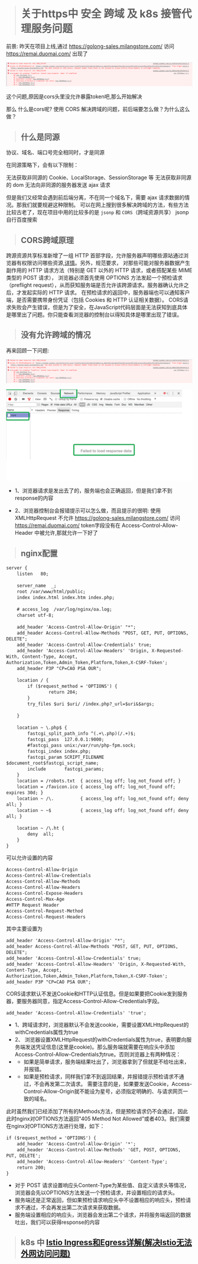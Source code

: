 > # 关于https中 安全 跨域 及 k8s 接管代理服务问题
前景: 昨天在项目上线,通过 https://golong-sales.milangstore.com/ 访问 https://remai.duomai.com/
出现了 

![](./pic/企业微信截图_20210629101955.png)

这个问题,原因是cors头里没允许暴露token吧,那么开始解决

那么 什么是cors呢? 使用 CORS 解决跨域的问题，前后端要怎么做？为什么这么做？

> ## 什么是同源
协议、域名、端口号完全相同时，才是同源

在同源策略下，会有以下限制：

无法获取非同源的 Cookie、LocalStorage、SessionStorage 等
无法获取非同源的 dom
无法向非同源的服务器发送 ajax 请求

但是我们又经常会遇到前后端分离，不在同一个域名下，需要 ajax 请求数据的情况。那我们就要规避这种限制。
可以在网上搜到很多解决跨域的方法，有些方法比较古老了，现在项目中用的比较多的是 `jsonp` 和 `CORS`（跨域资源共享）
jsonp自行百度搜索

> ## CORS跨域原理
跨源资源共享标准新增了一组 HTTP 首部字段，允许服务器声明哪些源站通过浏览器有权限访问哪些资源,[详情](https://developer.mozilla.org/zh-CN/docs/Web/HTTP/CORS)。另外，规范要求，
对那些可能对服务器数据产生副作用的 HTTP 请求方法（特别是 GET 以外的 HTTP 请求，或者搭配某些 MIME 类型的 POST 请求），
浏览器必须首先使用 OPTIONS 方法发起一个预检请求（preflight request），从而获知服务端是否允许该跨源请求。服务器确认允许之后，才发起实际的 HTTP 请求。
在预检请求的返回中，服务器端也可以通知客户端，是否需要携带身份凭证（包括 Cookies 和 HTTP 认证相关数据）。
CORS请求失败会产生错误，但是为了安全，在JavaScript代码层面是无法获知到底具体是哪里出了问题。你只能查看浏览器的控制台以得知具体是哪里出现了错误。

> ## 没有允许跨域的情况
再来回顾一下问题:

![](./pic/企业微信截图_20210629101955.png)

![](./pic/企业微信截图_20210629104030.png)

- 1、浏览器请求是发出去了的，服务端也会正确返回，但是我们拿不到response的内容

- 2、浏览器控制台会报错提示可以怎么做，而且提示的很明: 使用 XMLHttpRequest 不允许 https://golong-sales.milangstore.com/ 访问 https://remai.duomai.com/
token字段没有在 Access-Control-Allow-Header 中被允许,那就允许一下好了
> ## nginx配置
````
server {
    listen   80;

    server_name  _;
    root /var/www/html/public;
    index index.html index.htm index.php;

    # access_log  /var/log/nginx/oa.log;
    charset utf-8;

    add_header 'Access-Control-Allow-Origin' "*";
    add_header Access-Control-Allow-Methods "POST, GET, PUT, OPTIONS, DELETE";
    add_header 'Access-Control-Allow-Credentials' true;
    add_header 'Access-Control-Allow-Headers' 'Origin, X-Requested-With, Content-Type, Accept, Authorization,Token,Admin_Token,Platform,Token,X-CSRF-Token';
    add_header P3P "CP=CAO PSA OUR";

    location / {
        if ($request_method = 'OPTIONS') {
                return 204;
        }
        try_files $uri $uri/ /index.php?_url=$uri&$args;

    }

    location ~ \.php$ {
        fastcgi_split_path_info ^(.+\.php)(/.+)$;
        fastcgi_pass  127.0.0.1:9000;
        #fastcgi_pass unix:/var/run/php-fpm.sock;
        fastcgi_index index.php;
        fastcgi_param SCRIPT_FILENAME  $document_root$fastcgi_script_name;
        include       fastcgi_params;
    }
    location = /robots.txt  { access_log off; log_not_found off; }
    location = /favicon.ico { access_log off; log_not_found off; expires 30d; }
    location ~ /\.          { access_log off; log_not_found off; deny all; }
    location ~ ~$           { access_log off; log_not_found off; deny all; }

    location ~ /\.ht {
        deny  all;
    }
}
````
可以允许设置的内容
````
Access-Control-Allow-Origin
Access-Control-Allow-Credentials
Access-Control-Allow-Methods
Access-Control-Allow-Headers
Access-Control-Expose-Headers
Access-Control-Max-Age
#HTTP Request Header
Access-Control-Request-Method
Access-Control-Request-Headers
````
其中主要设置为
````
add_header 'Access-Control-Allow-Origin' "*";
add_header Access-Control-Allow-Methods "POST, GET, PUT, OPTIONS, DELETE";
add_header 'Access-Control-Allow-Credentials' true;
add_header 'Access-Control-Allow-Headers' 'Origin, X-Requested-With, Content-Type, Accept, Authorization,Token,Admin_Token,Platform,Token,X-CSRF-Token';
add_header P3P "CP=CAO PSA OUR";
````
CORS请求默认不发送Cookie和HTTP认证信息。但是如果要把Cookie发到服务器，要服务器同意，指定Access-Control-Allow-Credentials字段。
````
add_header 'Access-Control-Allow-Credentials' 'true';
````
- 1、跨域请求时，浏览器默认不会发送cookie，需要设置XMLHttpRequest的withCredentials属性为true
- 2、 浏览器设置XMLHttpRequest的withCredentials属性为true，表明要向服务端发送凭证信息(这里是cookie)。那么服务端就需要在响应头中添加Access-Control-Allow-Credentials为true。否则浏览器上有两种情况：
- - 如果是简单请求，服务端结果吐出了，浏览器拿到了但就是不给吐出来，并报错。
- - 如果是预检请求，同样我们拿不到返回结果，并报错提示预检请求不通过，不会再发第二次请求。
需要注意的是，如果要发送Cookie，Access-Control-Allow-Origin就不能设为星号，必须指定明确的、与请求网页一致的域名。


此时虽然我们已经添加了所有的Methods方法，但是预检请求仍不会通过，因此此时nginx对OPTIONS方法返回"405 Method Not Allowed”或者403。我们需要在nginx对OPTIONS方法进行处理，如下：
````
if ($request_method = 'OPTIONS') {
	add_header 'Access-Control-Allow-Origin' '*';
	add_header 'Access-Control-Allow-Methods' 'GET, POST, OPTIONS, PUT, DELETE';
	add_header 'Access-Control-Allow-Headers' 'Content-Type';
	return 200;
}
````
- 对于 POST 请求设置响应头Content-Type为某些值、自定义请求头等情况，浏览器会先以OPTIONS方法发送一个预检请求，并设置相应的请求头。
- 服务端还是正常返回，但如果预检请求响应头中不设置相应的响应头，预检请求不通过，不会再发出第二次请求来获取数据。
- 服务端设置相应的响应头，浏览器会发出第二个请求，并将服务端返回的数据吐出，我们可以获得response的内容
> ## k8s 中 [Istio Ingress和Egress详解(解决Istio无法外网访问问题)](https://istio.io/latest/docs/reference/config/networking/virtual-service/#CorsPolicy)
